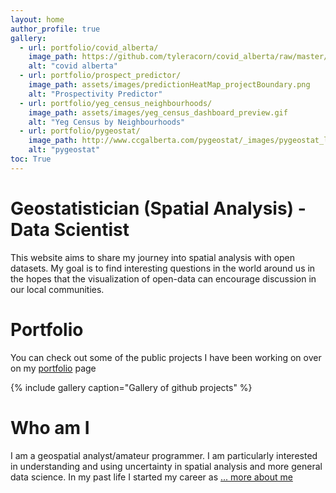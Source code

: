 ```yaml
---
layout: home
author_profile: true
gallery:
  - url: portfolio/covid_alberta/
    image_path: https://github.com/tyleracorn/covid_alberta/raw/master/images/AlbertaDTimeIncrease_byCaseCount.png
    alt: "covid alberta"
  - url: portfolio/prospect_predictor/
    image_path: assets/images/predictionHeatMap_projectBoundary.png
    alt: "Prospectivity Predictor"
  - url: portfolio/yeg_census_neighbourhoods/
    image_path: assets/images/yeg_census_dashboard_preview.gif
    alt: "Yeg Census by Neighbourhoods"
  - url: portfolio/pygeostat/
    image_path: http://www.ccgalberta.com/pygeostat/_images/pygeostat_logo.png
    alt: "pygeostat"
toc: True
---
```


# Geostatistician (Spatial Analysis) - Data Scientist

This website aims to share my journey into spatial analysis with open datasets. My goal is to find interesting questions in the world around us in the hopes that the visualization of open-data can encourage discussion in our local communities.

# Portfolio
You can check out some of the public projects I have been working on over on my [portfolio](/portfolio/) page

{% include gallery caption="Gallery of github projects" %}

# Who am I

I am a geospatial analyst/amateur programmer. I am particularly interested in understanding and using uncertainty in spatial analysis and more general data science. In my past life I started my career as <a href="/about/">... more about me</a>
